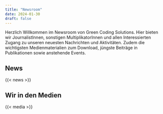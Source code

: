 ```yaml
---
title: "Newsroom"
date: 2024-01-30
draft: false
---
```


Herzlich Willkommen im Newsroom von Green Coding Solutions. Hier bieten wir JournalistInnen, sonstigen MultiplikatorInnen und allen Interessierten Zugang zu unseren neuesten Nachrichten und Aktivitäten.  Zudem die wichtigsten Medienmaterialien zum Download, jüngste Beiträge in Publikationen sowie anstehende Events.

## News

{{< news >}}

## Wir in den Medien

{{< media >}}